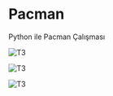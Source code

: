 # Pacman
Python ile Pacman Çalışması

![T3](https://lh6.googleusercontent.com/CHJ65y8isBodiFSWwUX5WvpaMS5METiKgfURs_hn0QzdcUszJu-Oe0pGSbuN05EtPh6LjJVBTeJPlQGJtXDt=w1920-h938)

![T3](https://lh4.googleusercontent.com/WWPB65OY0zfgq9rbAoHHeMwRlQyrJF02YpH3ZyY4fnzc4lfFBQIqJ9dp3hVbrTSQMoYm3iYdnLvJlcxrwnrX=w1920-h938)

![T3](https://lh6.googleusercontent.com/ciHpTzM51ZL0w39AbrtY06C3VWummvxL-IJiEwULvoQQVXdcouASCoULAbvdd_mkZjH2D3Buw50_zqYcfDxf=w1920-h938)
